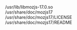 /usr/lib/libmozjs-17.0.so  
/usr/share/doc/mozjs17  
/usr/share/doc/mozjs17/LICENSE  
/usr/share/doc/mozjs17/README  
